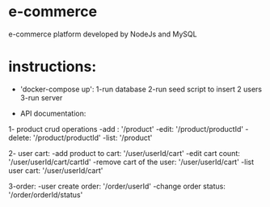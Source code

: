 # e-commerce
e-commerce platform developed by NodeJs and MySQL 

# instructions:

- 'docker-compose up':
    1-run database
    2-run seed script to insert 2 users
    3-run server

- API documentation:

1- product crud operations
    -add : '/product'
    -edit: '/product/productId'
    -delete: '/product/productId'
    -list: '/product'

2- user cart:
    -add product to cart: '/user/userId/cart'
    -edit cart count: '/user/userId/cart/cartId'
    -remove cart of the user: '/user/userId/cart'
    -list user cart: '/user/userId/cart'

3-order:
    -user create order: '/order/userId'
    -change order status: '/order/orderId/status'  
